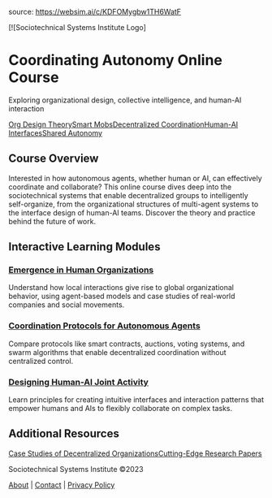source: https://websim.ai/c/KDFOMygbw1TH6WatF

[![Sociotechnical Systems Institute Logo]

# Coordinating Autonomy Online Course

Exploring organizational design, collective intelligence, and human-AI interaction

[Org Design Theory](https://www.sociotechnical-systems.org/?topics=org-design-theory)[Smart Mobs](https://www.sociotechnical-systems.org/?topics=smart-mobs)[Decentralized Coordination](https://www.sociotechnical-systems.org/?topics=decentralized-coordination)[Human-AI Interfaces](https://www.sociotechnical-systems.org/?topics=human-ai-interfaces)[Shared Autonomy](https://www.sociotechnical-systems.org/?topics=shared-autonomy)

## Course Overview

Interested in how autonomous agents, whether human or AI, can effectively coordinate and collaborate? This online course dives deep into the sociotechnical systems that enable decentralized groups to intelligently self-organize, from the organizational structures of multi-agent systems to the interface design of human-AI teams. Discover the theory and practice behind the future of work.

## Interactive Learning Modules

### [Emergence in Human Organizations](https://www.sociotechnical-systems.org/modules/emergence-in-human-orgs)

Understand how local interactions give rise to global organizational behavior, using agent-based models and case studies of real-world companies and social movements.

### [Coordination Protocols for Autonomous Agents](https://www.sociotechnical-systems.org/modules/protocols-for-autonomy)

Compare protocols like smart contracts, auctions, voting systems, and swarm algorithms that enable decentralized coordination without centralized control.

### [Designing Human-AI Joint Activity](https://www.sociotechnical-systems.org/modules/human-ai-joint-activity)

Learn principles for creating intuitive interfaces and interaction patterns that empower humans and AIs to flexibly collaborate on complex tasks.

## Additional Resources

[Case Studies of Decentralized Organizations](https://www.sociotechnical-systems.org/resources/case-studies)[Cutting-Edge Research Papers](https://www.sociotechnical-systems.org/resources/research-papers)

Sociotechnical Systems Institute ©2023

[About](https://www.sociotechnical-systems.org/about) | [Contact](https://www.sociotechnical-systems.org/contact) | [Privacy Policy](https://www.sociotechnical-systems.org/privacy)